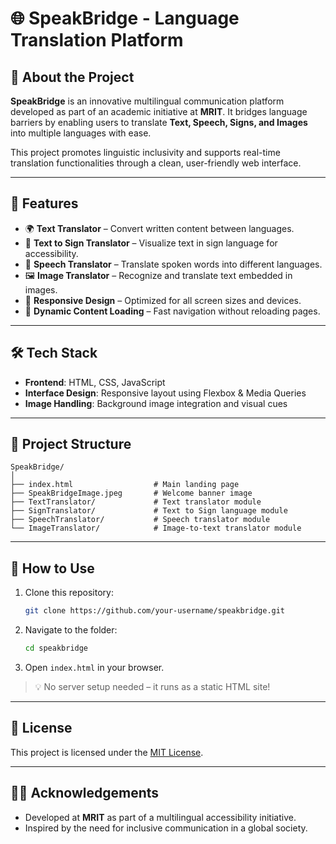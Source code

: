 
# 🌐 SpeakBridge - Language Translation Platform


## 🧠 About the Project

**SpeakBridge** is an innovative multilingual communication platform developed as part of an academic initiative at **MRIT**. It bridges language barriers by enabling users to translate **Text, Speech, Signs, and Images** into multiple languages with ease.

This project promotes linguistic inclusivity and supports real-time translation functionalities through a clean, user-friendly web interface.

---

## 🚀 Features

* 🌍 **Text Translator** – Convert written content between languages.
* 🧏 **Text to Sign Translator** – Visualize text in sign language for accessibility.
* 🎤 **Speech Translator** – Translate spoken words into different languages.
* 🖼️ **Image Translator** – Recognize and translate text embedded in images.
* 📱 **Responsive Design** – Optimized for all screen sizes and devices.
* 🔄 **Dynamic Content Loading** – Fast navigation without reloading pages.

---

## 🛠️ Tech Stack

* **Frontend**: HTML, CSS, JavaScript
* **Interface Design**: Responsive layout using Flexbox & Media Queries
* **Image Handling**: Background image integration and visual cues

---

## 📁 Project Structure

```
SpeakBridge/
│
├── index.html                  # Main landing page
├── SpeakBridgeImage.jpeg       # Welcome banner image
├── TextTranslator/             # Text translator module
├── SignTranslator/             # Text to Sign language module
├── SpeechTranslator/           # Speech translator module
└── ImageTranslator/            # Image-to-text translator module
```

---



## 📌 How to Use

1. Clone this repository:

   ```bash
   git clone https://github.com/your-username/speakbridge.git
   ```
2. Navigate to the folder:

   ```bash
   cd speakbridge
   ```
3. Open `index.html` in your browser.

> 💡 No server setup needed – it runs as a static HTML site!

---

## 📜 License

This project is licensed under the [MIT License](LICENSE).

---

## 👩‍🎓 Acknowledgements

* Developed at **MRIT** as part of a multilingual accessibility initiative.
* Inspired by the need for inclusive communication in a global society.


